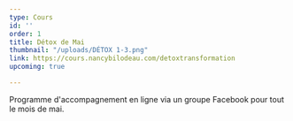 ```yaml
---
type: Cours
id: ''
order: 1
title: Détox de Mai
thumbnail: "/uploads/DÉTOX 1-3.png"
link: https://cours.nancybilodeau.com/detoxtransformation
upcoming: true

---
```

Programme d'accompagnement en ligne via un groupe Facebook pour tout le mois de mai. 